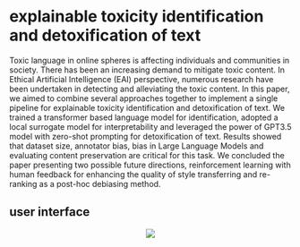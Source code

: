 # explainable toxicity identification and detoxification of text

Toxic language in online spheres is affecting individuals and communities in society. There has been an increasing demand to mitigate toxic content. In Ethical Artificial Intelligence (EAI) perspective, numerous research have been undertaken in detecting and alleviating the toxic content. In this paper, we aimed to combine several approaches together to implement a single pipeline for explainable toxicity identification and detoxification of text. We trained a transformer based language model for identification, adopted a local surrogate model for interpretability and leveraged the power of GPT3.5 model with zero-shot prompting for detoxification of text. Results showed that dataset size, annotator bias, bias in Large Language Models and evaluating content preservation are critical for this task. We concluded the paper presenting two possible future directions, reinforcement learning with human feedback for enhancing the quality of style transferring and re-ranking as a post-hoc debiasing method.

## user interface 

<p align="center">
    <img src="https://github.com/hasanselimyagci/eai-project-toxicity/blob/main/img/eai-ui.png">
  </p>
